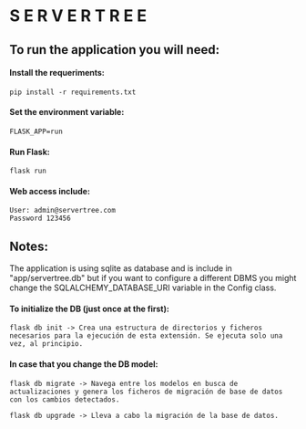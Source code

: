 # S E R V E R   T R E E

## To run the application you will need:
#### Install the requeriments:
    pip install -r requirements.txt

#### Set the environment variable:
    FLASK_APP=run

#### Run Flask:
    flask run
    
#### Web access include:
    User: admin@servertree.com
    Password 123456

## Notes:
The application is using sqlite as database and is include in "app/servertree.db" but if you want to configure a different DBMS you might change the SQLALCHEMY_DATABASE_URI variable in the Config class.

#### To initialize the DB (just once at the first):
    flask db init -> Crea una estructura de directorios y ficheros necesarios para la ejecución de esta extensión. Se ejecuta solo una vez, al principio.

#### In case that you change the DB model:
    flask db migrate -> Navega entre los modelos en busca de actualizaciones y genera los ficheros de migración de base de datos con los cambios detectados.

    flask db upgrade -> Lleva a cabo la migración de la base de datos.
